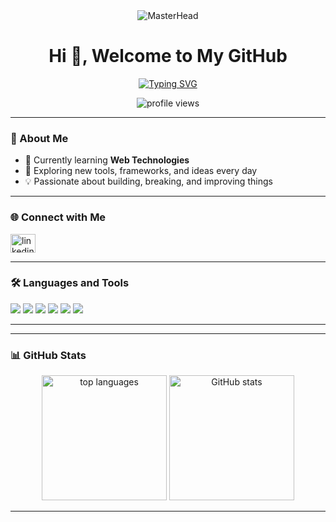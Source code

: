 <div align="center">
  <img src="https://i.gifer.com/Ry6p.gif" alt="MasterHead" />
</div>

<h1 align="center">Hi 👋, Welcome to My GitHub</h1>

<!-- Typing SVG -->
<p align="center">
  <a href="https://git.io/typing-svg">
    <img src="https://readme-typing-svg.herokuapp.com?font=Fira+Code&size=22&pause=1000&color=00F7FF&center=true&vCenter=true&width=500&lines=Build+Break+Learn;Developer+%7C+Evolving+Forever" alt="Typing SVG" />
  </a>
</p>

<p align="center">
  <img src="https://komarev.com/ghpvc/?username=raviarole063&label=Profile%20views&color=0e75b6&style=flat" alt="profile views" />
</p>

---

### 🌱 About Me
- 🌱 Currently learning **Web Technologies**  
- 🚀 Exploring new tools, frameworks, and ideas every day  
- 💡 Passionate about building, breaking, and improving things  

---

### 🌐 Connect with Me
<p align="left">
  <a href="https://www.linkedin.com/in/ravi-arole-645691233/" target="blank">
    <img align="center" src="https://raw.githubusercontent.com/rahuldkjain/github-profile-readme-generator/master/src/images/icons/Social/linked-in-alt.svg" alt="linkedin" height="30" width="40" />
  </a>
</p>

---

### 🛠️ Languages and Tools
<p align="left"> 
  <img src="https://img.shields.io/badge/HTML5-E34F26?style=for-the-badge&logo=html5&logoColor=white"/>
  <img src="https://img.shields.io/badge/CSS3-1572B6?style=for-the-badge&logo=css3&logoColor=white"/>
  <img src="https://img.shields.io/badge/JavaScript-F7DF1E?style=for-the-badge&logo=javascript&logoColor=black"/>
  <img src="https://img.shields.io/badge/MySQL-005C84?style=for-the-badge&logo=mysql&logoColor=white"/>
  <img src="https://img.shields.io/badge/Python-3776AB?style=for-the-badge&logo=python&logoColor=white"/>
  <img src="https://img.shields.io/badge/Git-F05032?style=for-the-badge&logo=git&logoColor=white"/>
</p>

---

<!-- <p align="center">
  <img src="https://github-profile-trophy.vercel.app/?username=raviarole063&theme=tokyonight&no-frame=true&row=1&column=6" alt="trophies"/>
</p> -->

---

### 📊 GitHub Stats
<p align="center">
  <img src="https://github-readme-stats.vercel.app/api/top-langs?username=raviarole063&show_icons=true&locale=en&layout=compact&theme=tokyonight" alt="top languages" height="200"/>
  <img src="https://github-readme-stats.vercel.app/api?username=raviarole063&show_icons=true&locale=en&theme=tokyonight" alt="GitHub stats" height="200"/>
</p>

---

<!-- <p align="center">
  <a href="https://github.com/raviarole063/your-best-repo">
    <img src="https://github-readme-stats.vercel.app/api/pin/?username=raviarole063&repo=your-best-repo&theme=tokyonight" />
  </a>
  <a href="https://github.com/raviarole063/another-repo">
    <img src="https://github-readme-stats.vercel.app/api/pin/?username=raviarole063&repo=another-repo&theme=tokyonight" />
  </a>
</p> -->
